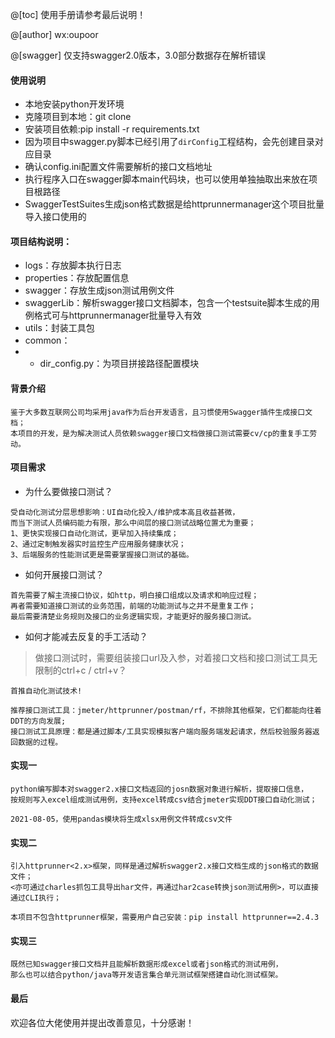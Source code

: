 @[toc] 使用手册请参考最后说明！

@[author] wx:oupoor

@[swagger] 仅支持swagger2.0版本，3.0部分数据存在解析错误

#### 使用说明
- 本地安装python开发环境
- 克隆项目到本地：git clone
- 安装项目依赖:pip install -r requirements.txt
- 因为项目中swagger.py脚本已经引用了`dirConfig`工程结构，会先创建目录对应目录
- 确认config.ini配置文件需要解析的接口文档地址
- 执行程序入口在swagger脚本main代码块，也可以使用单独抽取出来放在项目根路径
- SwaggerTestSuites生成json格式数据是给httprunnermanager这个项目批量导入接口使用的


#### 项目结构说明：
- logs：存放脚本执行日志
- properties：存放配置信息
- swagger：存放生成json测试用例文件
- swaggerLib：解析swagger接口文档脚本，包含一个testsuite脚本生成的用例格式可与httprunnermanager批量导入有效
- utils：封装工具包
- common：
- - dir_config.py：为项目拼接路径配置模块


#### 背景介绍
```
鉴于大多数互联网公司均采用java作为后台开发语言，且习惯使用Swagger插件生成接口文档；
本项目的开发，是为解决测试人员依赖swagger接口文档做接口测试需要cv/cp的重复手工劳动。
```

#### 项目需求
- 为什么要做接口测试？
```
受自动化测试分层思想影响：UI自动化投入/维护成本高且收益甚微，
而当下测试人员编码能力有限，那么中间层的接口测试战略位置尤为重要；
1、更快实现接口自动化测试，更早加入持续集成；
2、通过定制触发器实时监控生产应用服务健康状况；
3、后端服务的性能测试更是需要掌握接口测试的基础。
```
- 如何开展接口测试？
```
首先需要了解主流接口协议，如http，明白接口组成以及请求和响应过程；
再者需要知道接口测试的业务范围，前端的功能测试与之并不是重复工作；
最后需要清楚业务规则及接口的业务逻辑实现，才能更好的服务接口测试。
```
- 如何才能减去反复的手工活动？
> 做接口测试时，需要组装接口url及入参，对着接口文档和接口测试工具无限制的ctrl+c / ctrl+v？

```
首推自动化测试技术!

推荐接口测试工具：jmeter/httprunner/postman/rf，不排除其他框架，它们都能向往着DDT的方向发展;
接口测试工具原理：都是通过脚本/工具实现模拟客户端向服务端发起请求，然后校验服务器返回数据的过程。
```

#### 实现一
```
python编写脚本对swagger2.x接口文档返回的josn数据对象进行解析，提取接口信息，
按规则写入excel组成测试用例，支持excel转成csv结合jmeter实现DDT接口自动化测试；

2021-08-05，使用pandas模块将生成xlsx用例文件转成csv文件
```
#### 实现二
```
引入httprunner<2.x>框架，同样是通过解析swagger2.x接口文档生成的json格式的数据文件；
<亦可通过charles抓包工具导出har文件，再通过har2case转换json测试用例>，可以直接通过CLI执行；
```
`本项目不包含httprunner框架，需要用户自己安装：pip install httprunner==2.4.3`

#### 实现三
```
既然已知swagger接口文档并且能解析数据形成excel或者json格式的测试用例，
那么也可以结合python/java等开发语言集合单元测试框架搭建自动化测试框架。
```

#### 最后
欢迎各位大佬使用并提出改善意见，十分感谢！